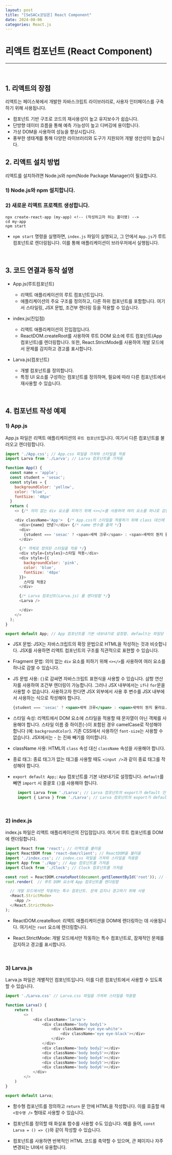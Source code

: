 ```yaml
---
layout: post  
title: "[SeSACx코딩온] React Component"  
date: 2024-08-06  
categories: React.js  
---
```


# 리액트 컴포넌트 (React Component)

<hr>
<br>

## 1. 리액트의 장점

리액트는 페이스북에서 개발한 자바스크립트 라이브러리로, 사용자 인터페이스를 구축하기 위해 사용됩니다.

- 컴포넌트 기반 구조로 코드의 재사용성이 높고 유지보수가 쉽습니다.
- 단방향 데이터 흐름을 통해 예측 가능성이 높고 디버깅에 용이합니다.
- 가상 DOM을 사용하여 성능을 향상시킵니다.
- 풍부한 생태계를 통해 다양한 라이브러리와 도구가 지원되어 개발 생산성이 높습니다.

## 2. 리액트 설치 방법

리액트를 설치하려면 Node.js와 npm(Node Package Manager)이 필요합니다.

### 1) Node.js와 npm 설치합니다.

### 2) 새로운 리액트 프로젝트 생성합니다.

```
npx create-react-app (my-app) <!-- (작성하고자 하는 폴더명) -->    
cd my-app
npm start
```

- `npm start` 명령을 실행하면, `index.js` 파일이 실행되고, 그 안에서 `App.js`가 루트 컴포넌트로 렌더링됩니다. 이를 통해 애플리케이션이 브라우저에서 실행됩니다.

<br>

## 3. 코드 연결과 동작 설명

- App.js(루트컴포넌트)
    - 리액트 애플리케이션의 루트 컴포넌트입니다. 
    - 애플리케이션의 주요 구조를 정의하고, 다른 하위 컴포넌트를 포함합니다. 여기서 스타일링, JSX 문법, 조건부 렌더링 등을 적용할 수 있습니다.

- index.js(진입점)
    - 리액트 애플리케이션의 진입점입니다. 
    - ReactDOM.createRoot를 사용하여 루트 DOM 요소에 루트 컴포넌트(App 컴포넌트)를 렌더링합니다. 또한, React.StrictMode를 사용하여 개발 모드에서 문제를 감지하고 경고를 표시합니다.

- Larva.js(컴포넌트)
    - 개별 컴포넌트를 정의합니다. 
    - 특정 UI 요소를 구성하는 컴포넌트를 정의하며, 필요에 따라 다른 컴포넌트에서 재사용할 수 있습니다.

<br>

## 4. 컴포넌트 작성 예제

### 1) App.js

App.js 파일은 리액트 애플리케이션의 `루트 컴포넌트`입니다. 여기서 다른 컴포넌트를 불러오고 렌더링합니다.

```js
import './App.css'; // App.css 파일을 가져와 스타일을 적용
import Larva from './Larva'; // Larva 컴포넌트를 가져옴

function App() {
  const name = 'apple';
  const student = 'sesac';
  const styles = {
    backgroundColor: 'yellow',
    color: 'blue',
    fontSize: '48px'
  }
  return (
    <> {/* 의미 없는 div 요소를 피하기 위해 <></>를 사용하여 여러 요소를 하나로 감쌀 수 있음 */}

    <div className='App'>  {/* App.css의 스타일을 적용하기 위해 class 대신에 className을 사용 */}
      <div>{name} 안녕?</div> {/* name 변수를 출력 */}
      <div>
        {student === 'sesac' ? <span>새싹 크루</span> : <span>새싹이 뭔지 몰라요..</span>} {/* student 변수에 따라 조건부 렌더링을 수행 */}
      </div>

      {/* 객체로 정의된 스타일을 적용 */}
      <div style={styles}>스타일 적용</div> 
      <div style={{
        backgroundColor: 'pink',
        color: 'blue',
        fontSize: '48px'
      }}>
        스타일 적용2
      </div>

      {/* Larva 컴포넌트(Larva.js) 를 렌더링함 */}
      <Larva /> 

      </div>
    </>
  );
}

export default App; // App 컴포넌트를 기본 내보내기로 설정함. default는 파일당 하나만 사용할 수 있음.
```

- JSX 문법: JSX는 자바스크립트의 확장 문법으로 HTML을 작성하는 것과 비슷합니다. JSX를 사용하면 리액트 컴포넌트의 구조를 직관적으로 표현할 수 있습니다.

- Fragment 문법: 의미 없는 `div` 요소를 피하기 위해 `<></>`를 사용하여 여러 요소를 하나로 감쌀 수 있습니다. 

- JS 문법 사용: `{}`로 감싸면 자바스크립트 표현식을 사용할 수 있습니다. 삼항 연산자를 사용하여 조건부 렌더링이 가능합니다. 그러나 JSX 내부에서는 `if`나 `for`문을 사용할 수 없습니다. 사용하고자 한다면 JSX 외부에서 사용 후 변수를 JSX 내부에서 사용하는 식으로 작성해야 합니다.

  ```jsx
  {student === 'sesac' ? <span>새싹 크루</span> : <span>새싹이 뭔지 몰라요..</span>}
  ```

- 스타일 속성: 리액트에서 DOM 요소에 스타일을 적용할 때 문자열이 아닌 객체를 사용해야 합니다. 스타일 이름 중 하이픈(-)이 포함된 경우 camelCase로 작성해야 합니다 (예: `backgroundColor`). 기존 CSS에서 사용하던 `font-size`는 사용할 수 없습니다. JSX에서는 - 는 진짜 빼기를 의미합니다.

- className 사용: HTML의 `class` 속성 대신 `className` 속성을 사용해야 합니다.

- 종료 태그: 종료 태그가 없는 태그를 사용할 때도 `<input />`과 같이 종료 태그를 작성해야 합니다.

- `export default App;`: `App` 컴포넌트를 기본 내보내기로 설정합니다. `default`를 빼면 `import` 시 중괄호 `{}`를 사용해야 합니다.

  ```js
    import Larva from './Larva'; // Larva 컴포넌트의 export가 default 인 경우
    import { Larva } from './Larva'; // Larva 컴포넌트의 export가 default가 아닌 경우
  ```

<br>

### 2) index.js

index.js 파일은 리액트 애플리케이션의 진입점입니다. 여기서 루트 컴포넌트를 DOM에 렌더링합니다.

```js
import React from 'react'; // 리액트를 불러옴
import ReactDOM from 'react-dom/client'; // ReactDOM을 불러옴
import './index.css'; // index.css 파일을 가져와 스타일을 적용함
import App from './App'; // App 컴포넌트를 가져옴
import Clock from './Clock'; // Clock 컴포넌트를 가져옴

const root = ReactDOM.createRoot(document.getElementById('root')); // 루트 DOM 요소를 생성함
root.render(  // 루트 DOM 요소에 App 컴포넌트를 렌더링함

  // 개발 모드에서만 작동하는 특수 컴포넌트. 문제 감지나 경고하기 위해 사용
  <React.StrictMode>
    <App />
  </React.StrictMode> 
);
```

- ReactDOM.createRoot: 리액트 애플리케이션을 DOM에 렌더링하는 데 사용됩니다. 여기서는 `root` 요소에 렌더링합니다.

- React.StrictMode: 개발 모드에서만 작동하는 특수 컴포넌트로, 잠재적인 문제를 감지하고 경고를 표시합니다. 

<br>

### 3) Larva.js

Larva.js 파일은 개별적인 컴포넌트입니다. 이를 다른 컴포넌트에서 사용할 수 있도록 할 수 있습니다.

```js
import './Larva.css' // Larva.css 파일을 가져와 스타일을 적용함

function Larva() {
    return (
        <>
            <div className='larva'>
                <div className='body body1'>
                    <div className='eye eye-white'>
                        <div className='eye eye-black'></div>
                    </div>
                </div>
                <div className='body body2'></div>
                <div className='body body3'></div>
                <div className='body body4'></div>
                <div className='body body5'></div>
                <div className='body body6'></div>
            </div>
        </>
    )
}

export default Larva;
```

- 함수형 컴포넌트를 정의하고 `return` 문 안에 HTML을 작성합니다. 이를 호출할 때 `<함수명 />` 형태로 사용할 수 있습니다.

- 컴포넌트를 정의할 때 화살표 함수를 사용할 수도 있습니다. 예를 들어, `const Larva = () => {}`와 같이 작성할 수 있습니다.

- 컴포넌트를 사용하면 반복적인 HTML 코드를 축약할 수 있으며, 큰 페이지나 자주 변경되는 UI에서 유용합니다.
